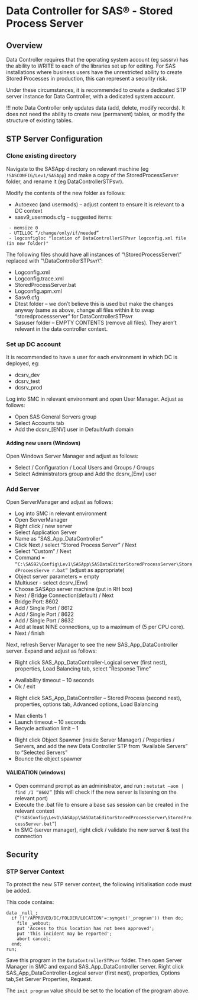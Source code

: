 # Data Controller for SAS® - Stored Process Server

## Overview
Data Controller requires that the operating system account (eg sassrv) has the ability to WRITE to each of the libraries set up for editing.  For SAS installations where business users have the unrestricted ability to create Stored Processes in production, this can represent a security risk.

Under these circumstances, it is recommended to create a dedicated STP server instance for Data Controller, with a dedicated system account.

!!! note
    Data Controller only updates data (add, delete, modify records).  It does not need the ability to create new (permanent) tables, or modify the structure of existing tables.


## STP Server Configuration

### Clone existing directory

Navigate to the SASApp directory on relevant machine (eg `!SASCONFIG/Lev1/SASApp`) and make a copy of the StoredProcessServer folder, and rename it (eg DataControllerSTPsvr).

Modify the contents of the new folder as follows:

* Autoexec (and usermods) – adjust content to ensure it is relevant to a DC context
* sasv9_usermods.cfg – suggested items:

```
 - memsize 0
 - UTILLOC “/change/only/if/needed” 
 - logconfigloc "location of DataControllerSTPsvr logconfig.xml file (in new folder)"
```

The following files should have all instances of “\StoredProcessServer\” replaced
with “\DataControllerSTPsvr\”:

* Logconfig.xml
* Logconfig.trace.xml
* StoredProcessServer.bat
* Logconfig.apm.xml
* Sasv9.cfg
* Dtest folder – we don’t believe this is used but make the changes anyway (same as
above, change all files within it to swap “storedprocessserver” for
DataControllerSTPsvr
* Sasuser folder – EMPTY CONTENTS (remove all files). They aren’t relevant in the
data controller context.

### Set up DC account

It is recommended to have a user for each environment in which DC is deployed, eg:

* dcsrv_dev
* dcsrv_test
* dcsrv_prod

Log into SMC in relevant environment and open User Manager.  Adjust as follows:

* Open SAS General Servers group
* Select Accounts tab
* Add the dcsrv_[ENV] user in DefaultAuth domain

#### Adding new users (Windows)
Open Windows Server Manager and adjust as follows:

* Select / Configuration / Local Users and Groups / Groups
* Select Administrators group and Add the dcsrv_[Env] user

### Add Server

Open ServerManager and adjust as follows:

* Log into SMC in relevant environment
* Open ServerManager
* Right click / new server
* Select Application Server
* Name as “SAS_App_DataController”
* Click Next / select “Stored Process Server” / Next
* Select “Custom” / Next
* Command = `“C:\SAS92\Config\Lev1\SASApp\SASDataEditorStoredProcessServer\StoredProcessServe
r.bat”` (adjust as appropriate)
* Object server parameters = empty
* Multiuser - select dcsrv_[Env]
* Choose SASApp server machine (put in RH box)
* Next / Bridge Connection(default) / Next
* Bridge Port: 8602
* Add / Single Port / 8612
* Add / Single Port / 8622
* Add / Single Port / 8632
* Add at least NINE connections, up to a maximum of (5 per CPU core).
* Next / finish

Next, refresh Server Manager to see the new SAS_App_DataController server. Expand and adjust as follows:

* Right click SAS_App_DataController-Logical server (first nest), properties, Load Balancing tab, select “Response Time”

 - Availability timeout – 10 seconds
 -  Ok / exit

* Right click SAS_App_DataController – Stored Process (second nest), properties, options
tab, Advanced options, Load Balancing

- Max clients 1
- Launch timeout – 10 seconds
- Recycle activation limit – 1

* Right click Object Spawner (inside Server Manager) / Properties / Servers, and add the new
Data Controller STP from “Available Servers” to “Selected Servers”
* Bounce the object spawner

#### VALIDATION (windows)

* Open command prompt as an administrator, and run : `netstat –aon | find /I “8602”` (this will check if the new server is listening on the relevant port)
* Execute the .bat file to ensure a base sas session can be created in the relevant context (`“!SASConfig\Lev1\SASApp\SASDataEditorStoredProcessServer\StoredProcessServer.bat”`)
* In SMC (server manager), right click / validate the new server & test the connection



## Security

### STP Server Context
To protect the new STP server context, the following initialisation code must be added.

This code contains:

```
data _null_;
  if !('/APPROVED/DC/FOLDER/LOCATION'=:symget('_program')) then do;
    file _webout;
    put 'Access to this location has not been approved';
    put 'This incident may be reported';
    abort cancel;
  end;
run;
```

Save this program in the `DataControllerSTPsvr` folder.  Then open Server Manager in SMC and expand SAS_App_DataController server. Right click SAS_App_DataController-Logical server (first nest), properties, Options tab,Set Server Properties, Request.

The `init program` value should be set to the location of the program above.
